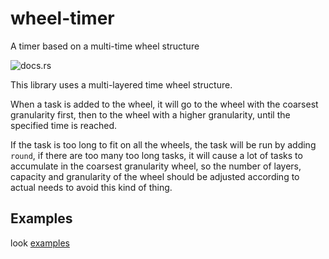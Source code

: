 # wheel-timer
A timer based on a multi-time wheel structure

![docs.rs](https://img.shields.io/docsrs/wheel-timer/latest?style=for-the-badge)

This library uses a multi-layered time wheel structure.

When a task is added to the wheel, it will go to the wheel with the coarsest granularity first, 
then to the wheel with a higher granularity, until the specified time is reached.

If the task is too long to fit on all the wheels, the task will be run by adding `round`,
if there are too many too long tasks, it will cause a lot of tasks to accumulate in the coarsest granularity wheel, 
so the number of layers, 
capacity and granularity of the wheel should be adjusted according to actual needs to avoid this kind of thing.

## Examples
look [examples](./examples)
